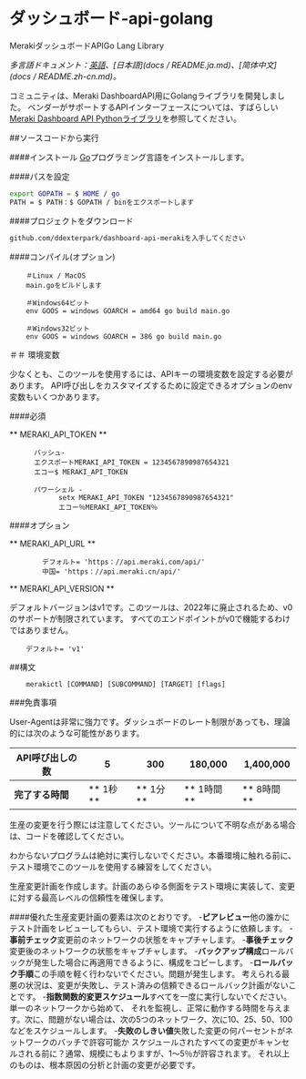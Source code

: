 # ダッシュボード-api-golang
MerakiダッシュボードAPIGo Lang Library

*多言語ドキュメント：[英語](README.md)、[日本語](docs / README.ja.md)、[简体中文](docs / README.zh-cn.md)。*

コミュニティは、Meraki DashboardAPI用にGolangライブラリを開発しました。
ベンダーがサポートするAPIインターフェースについては、すばらしい[Meraki Dashboard API Pythonライブラリ](https://github.com/meraki/dashboard-api-python)を参照してください。

##ソースコードから実行

####インストール
[Go](http://golang.org)プログラミング言語をインストールします。

####パスを設定
```bash
export GOPATH = $ HOME / go
PATH = $ PATH：$ GOPATH / binをエクスポートします
```

####プロジェクトをダウンロード

```bash
github.com/ddexterpark/dashboard-api-merakiを入手してください
```

####コンパイル(オプション)
```シェルスクリプト
    ＃Linux / MacOS
    main.goをビルドします

    ＃Windows64ビット
    env GOOS = windows GOARCH = amd64 go build main.go
    
    ＃Windows32ビット
    env GOOS = windows GOARCH = 386 go build main.go
```
    
＃＃ 環境変数

少なくとも、このツールを使用するには、APIキーの環境変数を設定する必要があります。
API呼び出しをカスタマイズするために設定できるオプションのenv変数もいくつかあります。

####必須

** MERAKI_API_TOKEN **
```シェルスクリプト
      バッシュ-
      エクスポートMERAKI_API_TOKEN = 1234567890987654321
      エコー$ MERAKI_API_TOKEN
      
      パワーシェル -
            setx MERAKI_API_TOKEN "1234567890987654321"
            エコー％MERAKI_API_TOKEN％
```

####オプション
 
** MERAKI_API_URL **
```シェルスクリプト
        デフォルト= 'https：//api.meraki.com/api/'
        中国= 'https：//api.meraki.cn/api/'
```

** MERAKI_API_VERSION **

デフォルトバージョンはv1です。このツールは、2022年に廃止されるため、v0のサポートが制限されています。
すべてのエンドポイントがv0で機能するわけではありません。
 
```シェルスクリプト
    デフォルト= 'v1'
```
    
##構文

```シェルスクリプト
    merakictl [COMMAND] [SUBCOMMAND] [TARGET] [flags]
```


###免責事項

User-Agentは非常に強力です。ダッシュボードのレート制限があっても、理論的には次のような可能性があります。


API呼び出しの数| 5 | 300 | 180,000 | 1,400,000 |
--- | --- | --- | --- | --- |
**完了する時間** | ** 1秒** | ** 1分** | ** 1時間** | ** 8時間** |


生産の変更を行う際には注意してください。ツールについて不明な点がある場合は、コードを確認してください。

わからないプログラムは絶対に実行しないでください。本番環境に触れる前に、テスト環境でこのツールを使用する練習をしてください。

生産変更計画を作成します。計画のあらゆる側面をテスト環境に実装して、変更に対する最高レベルの信頼性を確保します。

####優れた生産変更計画の要素は次のとおりです。
-**ピアレビュー**他の誰かにテスト計画をレビューしてもらい、テスト環境で実行するように依頼します。
-**事前チェック**変更前のネットワークの状態をキャプチャします。
-**事後チェック**変更後のネットワークの状態をキャプチャします。
-**バックアップ構成**ロールバックが発生した場合に再適用できるように、構成をコピーします。
-**ロールバック手順**この手順を軽く行わないでください。問題が発生します。
考えられる最悪の状況は、変更が失敗し、テスト済みの信頼できるロールバック計画がないことです。
-**指数関数的変更スケジュール**すべてを一度に実行しないでください。単一のネットワークから始めて、
それを監視し、正常に動作する時間を与えます。次に、問題がない場合は、次の5つのネットワーク、次に10、25、50、100などをスケジュールします。
-**失敗のしきい値**失敗した変更の何パーセントがネットワークのバッチで許容可能か
スケジュールされたすべての変更がキャンセルされる前に？通常、規模にもよりますが、1〜5％が許容されます。
それ以上のものは、根本原因の分析と計画の変更が必要です。